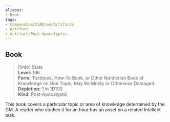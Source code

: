 ```yaml
---
aliases:
- Book
tags:
- Compendium/CSRD/en/Artifacts
- Artifact
- Artifact/Post-Apocalyptic
---
```


  
## Book  
>[!info] Stats  
> **Level:** 1d6  
> **Form:** Textbook, How-To Book, or Other Nonfiction Book of Knowledge on One Topic; May Be Moldy or Otherwise Damaged  
> **Depletion:** 1 in 1D100  
> **Kind:** Post-Apocalyptic
  
This book covers a particular topic or area of knowledge determined by the GM. A reader who studies it for an hour has an asset on a related Intellect task.